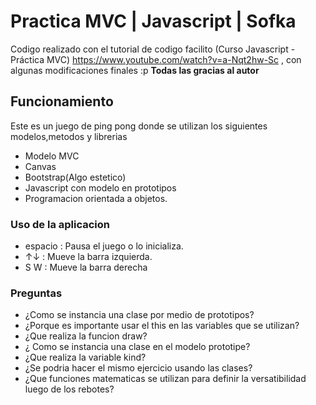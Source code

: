 # Practica MVC | Javascript | Sofka

Codigo realizado con  el tutorial de codigo facilito (Curso Javascript - Práctica MVC) https://www.youtube.com/watch?v=a-Nqt2hw-Sc , con algunas modificaciones finales :p
**Todas las gracias al autor**

## Funcionamiento
Este es un juego de ping pong donde se utilizan los siguientes modelos,metodos y librerias
- Modelo MVC
- Canvas
- Bootstrap(Algo estetico)
- Javascript con modelo en prototipos
- Programacion orientada a objetos.

### Uso de la aplicacion
- espacio  : Pausa el juego o lo inicializa.
- ↑↓ : Mueve la barra izquierda.
- S W : Mueve la barra derecha

### Preguntas
- ¿Como se instancia una clase por medio de prototipos?
- ¿Porque es importante usar el this en las variables que se utilizan?
- ¿Que realiza la funcion draw?
- ¿ Como se instancia una clase en el modelo prototipe?
- ¿Que realiza la variable kind?  
- ¿Se podria hacer el mismo ejercicio usando las clases?
- ¿Que funciones matematicas se utilizan para definir la versatibilidad luego de los rebotes?

